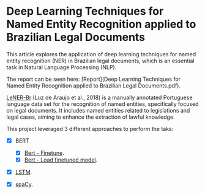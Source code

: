 # Deep Learning Techniques for Named Entity Recognition applied to Brazilian Legal Documents

This article explores the application of deep learning techniques for named entity recognition (NER) in Brazilian legal documents, which is an essential task in Natural Language Processing (NLP).

The report can be seen here: [Report](Deep Learning Techniques for Named Entity Recognition applied to Brazilian Legal Documents.pdf).

[LeNER-Br](https://github.com/peluz/lener-br) (Luz de Araujo et al., 2018) is a manually annotated Portuguese language data set for the recognition of named entities, specifically focused on legal documents. It includes named entities related to legislations and legal
cases, aiming to enhance the extraction of lawful knowledge.

This project leveraged 3 different approaches to perform the taks:

- [X] BERT

    - [X] [Bert - Finetune](BERT/1.%20Finetune%20BERT%20-%20NER%20Brazilian%20legal%20documents.ipynb).
    - [X] [Bert - Load finetuned model](BERT/2.%20Load%20Finetuned%20BERT%20-%20NER%20Brazilian%20legal%20documents.ipynb).

- [X] [LSTM](LSTM/LSTM%20-%20NER%20Brazilian%20legal%20documents.ipynb).

- [X] [spaCy](spaCy/SPACY%20-%20NER%20Brazilian%20legal%20documents.ipynb).
